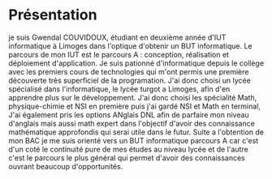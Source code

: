 # Présentation 
je suis Gwendal COUVIDOUX, étudiant en deuxième année d'IUT informatique à Limoges dans l'optique d'obtenir un BUT informatique. Le parcours de mon IUT est le parcours A : conception, réalisation et déploiement d'application.
Je suis pationné d'informatique depuis le collège avec les premiers cours de technologies qui m'ont permis une première découverte très superficiel de la programation. J'ai donc choisi un lycée spécialisé dans l'informatique, le lycée turgot a Limoges, afin d'en apprendre plus sur le développement. J'ai donc choisi les spécialité Math, physique-chimie et NSI en première puis j'ai gardé NSI et Math en terminal, J'ai également pris les options ANglais DNL afin de parfaire mon niveau d'anglais mais aussi math expert dans l'objectif d'avoir des connaissance mathématique approfondis qui serai utile dans le futur.
Suite a l'obtention de mon BAC je me suis orienté vers un BUT informatique parcours A car c'est d'un coté le continuité pure de mes études au niveau lycée et de l'autre c'est le parcours le plus général qui permet d'avoir des connaissances ouvrant beaucoup d'opportunités.

<!--
**wawa998/wawa998** is a ✨ _special_ ✨ repository because its `README.md` (this file) appears on your GitHub profile.

Here are some ideas to get you started:

- 🔭 I’m currently working on ...
- 🌱 I’m currently learning ...
- 👯 I’m looking to collaborate on ...
- 🤔 I’m looking for help with ...
- 💬 Ask me about ...
- 📫 How to reach me: ...
- 😄 Pronouns: ...
- ⚡ Fun fact: ...
-->
